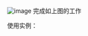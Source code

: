 ![image](https://user-images.githubusercontent.com/21361701/134881603-2fc879dc-22e2-4931-84a6-831adc378b49.png)
完成如上图的工作

使用实例：
<template>
      <matrix-table :hearderTable="tableHeader" :data="tableData">
        <template v-slot:enable="{ row, index }">
          <div style="display:flex;align-items:center;justify-content:center;">
            <span style="margin-right:10px;">是否启用</span>
            <i-Switch
              v-model="row.switchValue"
              @on-change="change(row, index)"
            />
          </div>
        </template>
        <template v-slot:action="{ row, index }">
          <Button
            type="text"
            style="color:  #5979EA;"
            @click="editPlaneModal = true"
            >编辑</Button
          >
          <Button type="text" style="color:  #5979EA;margin-right:74px"
            >删除</Button
          >
          <Icon
            type="ios-arrow-down"
            style="cursor: pointer;transition: transform 0.4s ease-in-out;"
            :class="[row.ayncLoad ? 'rotate-180-deg' : 'rotate-360-deg']"
            @click="toMoreData(row, index)"
          />
        </template>

        <template v-slot:sonAction="{ sonRow, sonIndex }">
          <Button
            type="text"
            @click="addTime(sonRow, sonIndex)"
            style="color:  #5979EA;"
            >添加时间</Button
          >
          <Button
            type="text"
            style="color:  #5979EA;"
            @click="editTimeModal = true"
            >编辑</Button
          >
          <Button type="text" style="color:  #5979EA;">删除</Button>
        </template>
      </matrix-table>

</template>
<script>
      data(){
        tableHeader: [
        {
          id: 1,
          columns: [
            {
              title: '夏季课后安排',
              key: 'grade',
              align: 'center',
              sonIndentation: true,
              width: 220,
            },
            {
              title: '安排时间',
              key: 'week',
              align: 'left',
              needDot: true,
              sonIndentation: true,
              width: 280,
            },
            { title: '基本服务', key: 'time', align: 'center' },
            { title: '延时服务', key: 'delayTime', align: 'center' },
            {
              title: '是否启用',
              key: 'enable',
              headerSlot: 'enable',
              switchValue: true,
              align: 'center',
            },
            {
              headerSlot: 'action',
              sonSlot: 'sonAction',
              align: 'center',
              width: 285,
              ayncLoad: false,
            },
          ],
        },
        {
          id: 2,
          columns: [
            { title: '夏季课后安排', key: 'grade', align: 'center' },
            { title: '安排时间', key: 'week', align: 'left', needDot: true },
            { title: '基本服务', key: 'time', align: 'center' },
            { title: '延时服务', key: 'delayTime', align: 'center' },
            {
              title: '是否启用',
              key: 'enable',
              headerSlot: 'enable',
              switchValue: true,
              align: 'center',
            },
            { headerSlot: 'action', sonSlot: 'sonAction', align: 'center' },
          ],
        },
        {
          id: 3,
          columns: [
            { title: '夏季课后安排', key: 'grade', align: 'center' },
            { title: '安排时间', key: 'week', align: 'left', needDot: true },
            { title: '基本服务', key: 'time', align: 'center' },
            { title: '延时服务', key: 'delayTime', align: 'center' },
            {
              title: '是否启用',
              key: 'enable',
              headerSlot: 'enable',
              switchValue: true,
              align: 'center',
            },
            { headerSlot: 'action', sonSlot: 'sonAction', align: 'center' },
          ],
        },
      ],
      tableData: [
                {
                grade: '初3年级',
                week: ['1,2,3,4', '5'],
                time: ['4:40-5:30', '3:40-4:30'],
                delayTime: ['6:00-8:00', '5:00-6:00'],
              },
      ],
      }
</script>
      

      
      
